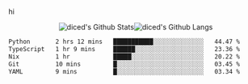 hi

<div align="center">
  <img align="center" style="padding:0" src="https://github-readme-stats-dzcp99cze-dicedtomatos-projects.vercel.app/api?username=diced&show_icons=true&count_private=true&include_all_commits=true&hide=contribs&custom_title=GitHub%20Stats&theme=transparent&hide_border=true" alt="diced's Github Stats"><img align="center" style="padding:0" src="https://github-readme-stats-dzcp99cze-dicedtomatos-projects.vercel.app/api/top-langs/?username=diced&layout=compact&hide_border=true&theme=transparent" alt="diced's Github Langs">
</div>

<!--START_SECTION:waka-->

```txt
Python       2 hrs 12 mins   ███████████░░░░░░░░░░░░░░   44.47 %
TypeScript   1 hr 9 mins     ██████░░░░░░░░░░░░░░░░░░░   23.36 %
Nix          1 hr            █████░░░░░░░░░░░░░░░░░░░░   20.22 %
Git          10 mins         █░░░░░░░░░░░░░░░░░░░░░░░░   03.45 %
YAML         9 mins          █░░░░░░░░░░░░░░░░░░░░░░░░   03.34 %
```

<!--END_SECTION:waka-->
